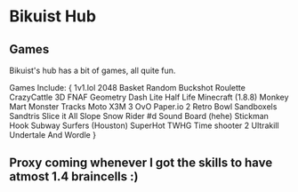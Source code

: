 # Bikuist Hub
                                                                                                                      
## Games
Bikuist's hub has a bit of games, all quite fun.                                                                                 

Games Include: {
1v1.lol
2048
Basket Random
Buckshot Roulette
CrazyCattle 3D
FNAF
Geometry Dash Lite
Half Life
Minecraft (1.8.8)
Monkey Mart
Monster Tracks
Moto X3M 3
OvO
Paper.io 2
Retro Bowl
Sandboxels
Sandtris
Slice it All
Slope
Snow Rider #d
Sound Board (hehe)
Stickman Hook
Subway Surfers (Houston)
SuperHot
TWHG
Time shooter 2
Ultrakill
Undertale
And Wordle
}

## Proxy coming whenever I got the skills to have atmost 1.4 braincells :)
